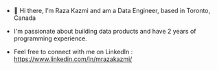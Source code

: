 
- 👋 Hi there, I’m Raza Kazmi and am a Data Engineer, based in Toronto, Canada

-  I'm passionate about building data products and have 2 years of programming experience.

- Feel free to connect with me on LinkedIn : https://www.linkedin.com/in/mrazakazmi/
<!---
MRazaKazmi/MRazaKazmi is a ✨ special ✨ repository because its `README.md` (this file) appears on your GitHub profile.
You can click the Preview link to take a look at your changes.
--->
